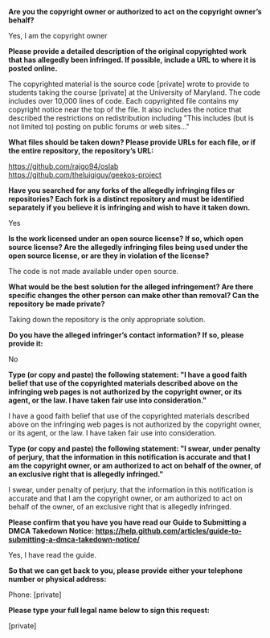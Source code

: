**Are you the copyright owner or authorized to act on the copyright owner’s behalf?**

Yes, I am the copyright owner

**Please provide a detailed description of the original copyrighted work that has allegedly been infringed. If possible, include a URL to where it is posted online.**

The copyrighted material is the source code [private] wrote to provide to students taking the course [private] at the University of Maryland. The code includes over 10,000 lines of code. Each copyrighted file contains my copyright notice near the top of the file. It also includes the notice that described the restrictions on redistribution including "This includes (but is not limited to) posting on public forums or web sites..."

**What files should be taken down? Please provide URLs for each file, or if the entire repository, the repository’s URL:**

https://github.com/rajgo94/oslab   
https://github.com/theluigiguy/geekos-project

**Have you searched for any forks of the allegedly infringing files or repositories? Each fork is a distinct repository and must be identified separately if you believe it is infringing and wish to have it taken down.**

Yes

**Is the work licensed under an open source license? If so, which open source license? Are the allegedly infringing files being used under the open source license, or are they in violation of the license?**

The code is not made available under open source.

**What would be the best solution for the alleged infringement? Are there specific changes the other person can make other than removal? Can the repository be made private?**

Taking down the repository is the only appropriate solution.

**Do you have the alleged infringer’s contact information? If so, please provide it:**

No

**Type (or copy and paste) the following statement: "I have a good faith belief that use of the copyrighted materials described above on the infringing web pages is not authorized by the copyright owner, or its agent, or the law. I have taken fair use into consideration."**

I have a good faith belief that use of the copyrighted materials described above on the infringing web pages is not authorized by the copyright owner, or its agent, or the law. I have taken fair use into consideration.

**Type (or copy and paste) the following statement: "I swear, under penalty of perjury, that the information in this notification is accurate and that I am the copyright owner, or am authorized to act on behalf of the owner, of an exclusive right that is allegedly infringed."**

I swear, under penalty of perjury, that the information in this notification is accurate and that I am the copyright owner, or am authorized to act on behalf of the owner, of an exclusive right that is allegedly infringed.

**Please confirm that you have you have read our Guide to Submitting a DMCA Takedown Notice: https://help.github.com/articles/guide-to-submitting-a-dmca-takedown-notice/**

Yes, I have read the guide.

**So that we can get back to you, please provide either your telephone number or physical address:**

Phone: [private]

**Please type your full legal name below to sign this request:**

[private]
